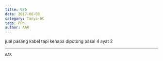```yaml
---
title: 976
date: 2017-06-08
category: Tanya-SC
tags: PPh
author: AAR
---
```


jual pasang kabel tapi kenapa dipotong pasal 4 ayat 2

---



`AAR`
